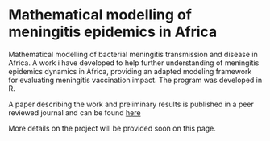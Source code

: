 # Mathematical modelling of meningitis epidemics in Africa

Mathematical modelling of bacterial meningitis transmission and disease in Africa. A work i have developed to help further understanding of meningitis epidemics dynamics in Africa, providing an adapted modeling framework for evaluating meningitis vaccination impact. The program was developed in R.

A paper describing the work and preliminary results is published in a peer reviewed journal and can be found [here](https://www.cambridge.org/core/journals/epidemiology-and-infection/article/compartmental-models-for-seasonal-hyperendemic-bacterial-meningitis-in-the-african-meningitis-belt/3A511F9A1E04935A99FB237B37C32104)

More details on the project will be provided soon on this page.



